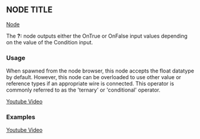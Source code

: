 <!-- panels:start -->
<!-- div:title-panel -->
## NODE TITLE

<!-- div:right-panel -->
<!-- you can get the right directory from "allNodes.md" -->
[Node](-/protoflux/_template/nodes/Root/Operators/README.md#ProtoFlux.Runtimes.Execution.Nodes.ValueConditional`1 ':include')

<!-- div:left-panel -->
The **?:** node outputs either the OnTrue or OnFalse input values depending on the value of the Condition input.

<!-- ### Examples -->

### Usage

When spawned from the node browser, this node accepts the float datatype by default. However, this node can be overloaded to use other value or reference types if an appropriate wire is connected. This operator is commonly referred to as the 'ternary' or 'conditional' operator.
<!-- Optional -->
[Youtube Video](https://www.youtube-nocookie.com/embed/qIHwqWjaeyU ':include :type=iframe')

### Examples

<!-- Optional -->
[Youtube Video](https://www.youtube-nocookie.com/embed/qIHwqWjaeyU ':include :type=iframe')
<!-- panels:end -->
